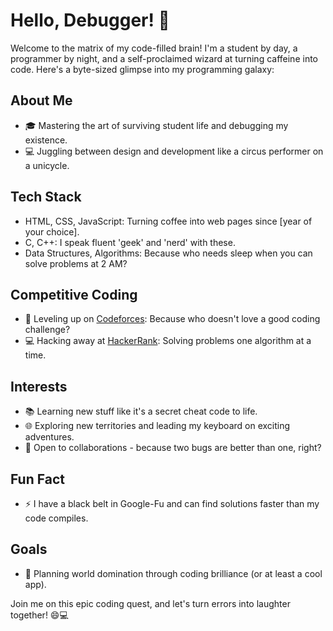 # Hello, Debugger! 👋

Welcome to the matrix of my code-filled brain!
I'm a student by day, a programmer by night, and a self-proclaimed wizard at turning caffeine into code. 
Here's a byte-sized glimpse into my programming galaxy:

## About Me
- 🎓 Mastering the art of surviving student life and debugging my existence.
- 💻 Juggling between design and development like a circus performer on a unicycle.

## Tech Stack
- HTML, CSS, JavaScript: Turning coffee into web pages since [year of your choice].
- C, C++: I speak fluent 'geek' and 'nerd' with these.
- Data Structures, Algorithms: Because who needs sleep when you can solve problems at 2 AM?

## Competitive Coding
- 🚀 Leveling up on [Codeforces](https://codeforces.com/profile/jahin_13): Because who doesn't love a good coding challenge?
- 💻 Hacking away at [HackerRank](https://www.hackerrank.com/profile/jahin_cgc_388_21): Solving problems one algorithm at a time.

## Interests
- 📚 Learning new stuff like it's a secret cheat code to life.
- 🌐 Exploring new territories and leading my keyboard on exciting adventures.
- 👥 Open to collaborations - because two bugs are better than one, right?

## Fun Fact
- ⚡ I have a black belt in Google-Fu and can find solutions faster than my code compiles.

## Goals
- 🚀 Planning world domination through coding brilliance (or at least a cool app).

Join me on this epic coding quest, and let's turn errors into laughter together! 😄💻
